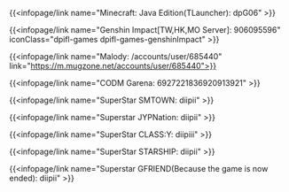 {{<infopage/link name="Minecraft: Java Edition(TLauncher): dpG06" >}}

{{<infopage/link name="Genshin Impact[TW,HK,MO Server]: 906095596" iconClass="dpifl-games dpifl-games-genshinImpact" >}}

{{<infopage/link name="Malody: /accounts/user/685440" link="https://m.mugzone.net/accounts/user/685440">}}


{{<infopage/link name="CODM Garena: 6927221836920913921" >}}

{{<infopage/link name="SuperStar SMTOWN: diipii" >}}

{{<infopage/link name="Superstar JYPNation: diipii" >}}

{{<infopage/link name="SuperStar CLASS:Y: diipiii" >}}

{{<infopage/link name="SuperStar STARSHIP: diipii" >}}

{{<infopage/link name="Superstar GFRIEND(Because the game is now ended): diipii" >}}